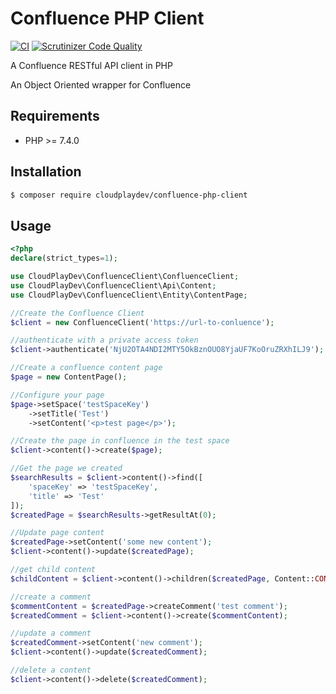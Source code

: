 # Confluence PHP Client
[![CI](https://github.com/CloudPlayDev/confluence-php-client/actions/workflows/ci.yml/badge.svg)](https://github.com/CloudPlayDev/confluence-php-client/actions/workflows/ci.yml) [![Scrutinizer Code Quality](https://scrutinizer-ci.com/g/CloudPlayDev/confluence-php-client/badges/quality-score.png?b=main)](https://scrutinizer-ci.com/g/CloudPlayDev/confluence-php-client/?branch=main)

A Confluence RESTful API client in PHP

An Object Oriented wrapper for Confluence

## Requirements

* PHP >= 7.4.0

## Installation

```bash
$ composer require cloudplaydev/confluence-php-client
```

## Usage

```php
<?php
declare(strict_types=1);

use CloudPlayDev\ConfluenceClient\ConfluenceClient;
use CloudPlayDev\ConfluenceClient\Api\Content;
use CloudPlayDev\ConfluenceClient\Entity\ContentPage;

//Create the Confluence Client
$client = new ConfluenceClient('https://url-to-conluence');

//authenticate with a private access token
$client->authenticate('NjU2OTA4NDI2MTY5OkBznOUO8YjaUF7KoOruZRXhILJ9');

//Create a confluence content page
$page = new ContentPage();

//Configure your page
$page->setSpace('testSpaceKey')
    ->setTitle('Test')
    ->setContent('<p>test page</p>');

//Create the page in confluence in the test space
$client->content()->create($page);

//Get the page we created
$searchResults = $client->content()->find([
    'spaceKey' => 'testSpaceKey',
    'title' => 'Test'
]);
$createdPage = $searchResults->getResultAt(0);

//Update page content
$createdPage->setContent('some new content');
$client->content()->update($createdPage);

//get child content
$childContent = $client->content()->children($createdPage, Content::CONTENT_TYPE_PAGE);

//create a comment
$commentContent = $createdPage->createComment('test comment');
$createdComment = $client->content()->create($commentContent);

//update a comment
$createdComment->setContent('new comment');
$client->content()->update($createdComment);

//delete a content 
$client->content()->delete($createdComment);


```

